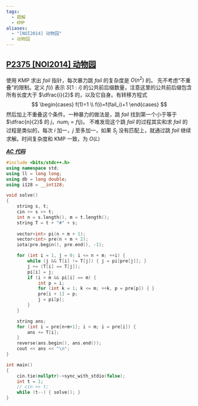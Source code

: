 ```yaml
---
tags:
  - 题解
  - KMP
aliases:
  - "[NOI2014] 动物园"
  - 动物园
---
```

## [P2375 [NOI2014] 动物园](https://www.luogu.com.cn/problem/P2375)

使用 KMP 求出 $fail$ 指针，每次暴力跳 $fail$ 的复杂度是 $O(n^2)$ 的。
先不考虑“不重叠”的限制。定义 $f(i)$ 表示 $S[1:i]$ 的公共前后缀数量，注意这里的公共前后缀包含所有长度大于 $\dfrac{i}{2}$ 的，以及它自身。有转移方程式
$$
\begin{cases}
f(1)=1 \\
f(i)=f(fail_i)+1
\end{cases}
$$
然后加上不重叠这个条件。一种暴力的做法是，跳 $fail$ 找到第一个小于等于 $\dfrac{n}{2}$ 的 $j$，$num_i=f(j)$。
不难发现这个跳 $fail$ 的过程其实和求 $fail$ 的过程是类似的，每次 $i$ 加一，$j$ 至多加一，如果 $S_j$ 没有匹配上，就通过跳 $fail$ 继续求解。时间复杂度和 KMP 一致，为 $O(L)$

[***AC 代码***](https://www.luogu.com.cn/record/224764838)

```cpp
#include <bits/stdc++.h>
using namespace std;
using ll = long long;
using db = long double;
using i128 = __int128;

void solve()
{
    string s, t;
    cin >> s >> t;
    int n = s.length(), m = t.length();
    string T = t + "#" + s;
    
    vector<int> pi(n + m + 1);
    vector<int> pre(n + m + 2);
    iota(pre.begin(), pre.end(), -1);

    for (int i = 1, j = 0; i <= n + m; ++i) {
        while (j && T[i] != T[j]) { j = pi[pre[j]]; }
        j += (T[i] == T[j]);
        pi[i] = j;
        if (i > m && pi[i] == m) {
            int p = i;
            for (int k = 1; k <= m; ++k, p = pre[p]) { }
            pre[i + 1] = p;
            j = pi[p];
        }
    }

    string ans;
    for (int i = pre[n+m+1]; i > m; i = pre[i]) {
        ans += T[i];
    }
    reverse(ans.begin(), ans.end());
    cout << ans << "\n";
}

int main()
{
	cin.tie(nullptr)->sync_with_stdio(false);
	int t = 1;
	// cin >> t;
	while (t--) { solve(); }
}
```
